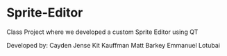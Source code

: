 # Sprite-Editor
 Class Project where we developed a custom Sprite Editor using QT

 Developed by:
 Cayden Jense
 Kit Kauffman
 Matt Barkey
 Emmanuel Lotubai
